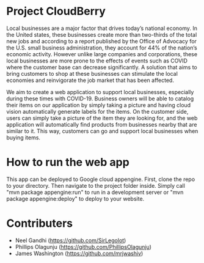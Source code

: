 # Project CloudBerry

Local businesses are a major factor that drives today’s national economy. In the United states, these businesses create more than two-thirds of the total new jobs and according to a report published by the Office of Advocacy for the U.S. small business administration, they account for 44% of the nation’s economic activity. However unlike large companies and corporations, these local businesses are more prone to the effects of events such as COVID where the customer base can decrease significantly. A solution that aims to bring customers to shop at these businesses can stimulate the local economies and reinvigorate the job market that has been affected.

We aim to create a web application to support local businesses, especially during these times with COVID-19. Business owners will be able to catalog their items on our application by simply taking a picture and having cloud vision automatically generate labels for the items. On the customer side, users can simply take a picture of the item they are looking for, and the web application will automatically find products from businesses nearby that are similar to it. This way, customers can go and support local businesses when buying items.

# How to run the web app
This app can be deployed to Google cloud appengine. First, clone the repo to your directory. Then navigate to the project folder inside. Simply call "mvn package appengine:run" to run in a development server or "mvn package appengine:deploy" to deploy to your website.

# Contributers
 - Neel Gandhi (https://github.com/SirLegolot)
 - Phillips Olagunju (https://github.com/PhillipsOlagunju)
 - James Washington (https://github.com/mrjwashiv)

